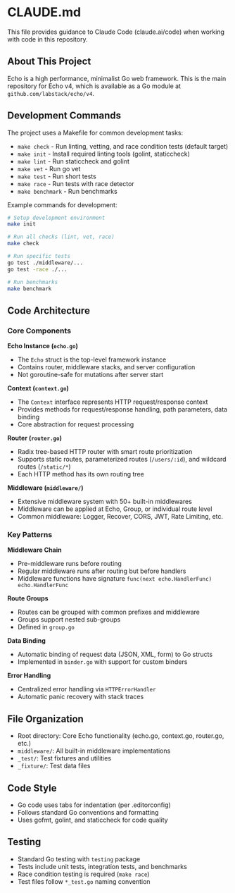 # CLAUDE.md

This file provides guidance to Claude Code (claude.ai/code) when working with code in this repository.

## About This Project

Echo is a high performance, minimalist Go web framework. This is the main repository for Echo v4, which is available as a Go module at `github.com/labstack/echo/v4`.

## Development Commands

The project uses a Makefile for common development tasks:

- `make check` - Run linting, vetting, and race condition tests (default target)
- `make init` - Install required linting tools (golint, staticcheck)
- `make lint` - Run staticcheck and golint
- `make vet` - Run go vet
- `make test` - Run short tests
- `make race` - Run tests with race detector
- `make benchmark` - Run benchmarks

Example commands for development:
```bash
# Setup development environment
make init

# Run all checks (lint, vet, race)
make check

# Run specific tests
go test ./middleware/...
go test -race ./...

# Run benchmarks
make benchmark
```

## Code Architecture

### Core Components

**Echo Instance (`echo.go`)**
- The `Echo` struct is the top-level framework instance
- Contains router, middleware stacks, and server configuration
- Not goroutine-safe for mutations after server start

**Context (`context.go`)**
- The `Context` interface represents HTTP request/response context
- Provides methods for request/response handling, path parameters, data binding
- Core abstraction for request processing

**Router (`router.go`)**
- Radix tree-based HTTP router with smart route prioritization
- Supports static routes, parameterized routes (`/users/:id`), and wildcard routes (`/static/*`)
- Each HTTP method has its own routing tree

**Middleware (`middleware/`)**
- Extensive middleware system with 50+ built-in middlewares
- Middleware can be applied at Echo, Group, or individual route level
- Common middleware: Logger, Recover, CORS, JWT, Rate Limiting, etc.

### Key Patterns

**Middleware Chain**
- Pre-middleware runs before routing
- Regular middleware runs after routing but before handlers
- Middleware functions have signature `func(next echo.HandlerFunc) echo.HandlerFunc`

**Route Groups**
- Routes can be grouped with common prefixes and middleware
- Groups support nested sub-groups
- Defined in `group.go`

**Data Binding**
- Automatic binding of request data (JSON, XML, form) to Go structs
- Implemented in `binder.go` with support for custom binders

**Error Handling**
- Centralized error handling via `HTTPErrorHandler`
- Automatic panic recovery with stack traces

## File Organization

- Root directory: Core Echo functionality (echo.go, context.go, router.go, etc.)
- `middleware/`: All built-in middleware implementations
- `_test/`: Test fixtures and utilities
- `_fixture/`: Test data files

## Code Style

- Go code uses tabs for indentation (per .editorconfig)
- Follows standard Go conventions and formatting
- Uses gofmt, golint, and staticcheck for code quality

## Testing

- Standard Go testing with `testing` package
- Tests include unit tests, integration tests, and benchmarks
- Race condition testing is required (`make race`)
- Test files follow `*_test.go` naming convention